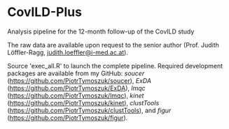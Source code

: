 # CovILD-Plus
Analysis pipeline for the 12-month follow-up of the CovILD study

The raw data are available upon request to the senior author (Prof. Judith Löffler-Ragg, judith.loeffler@i-med.ac.at).

Source 'exec_all.R' to launch the complete pipeline. Required development packages are available from my GitHub: _soucer_ (https://github.com/PiotrTymoszuk/soucer), _ExDA_ (https://github.com/PiotrTymoszuk/ExDA), _lmqc_ (https://github.com/PiotrTymoszuk/lmqc), _kinet_ (https://github.com/PiotrTymoszuk/kinet), _clustTools_ (https://github.com/PiotrTymoszuk/clustTools), and _figur_ (https://github.com/PiotrTymoszuk/figur).
